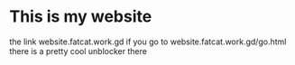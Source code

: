 # This is my website
the link website.fatcat.work.gd
if you go to website.fatcat.work.gd/go.html 
there is a pretty cool unblocker there


